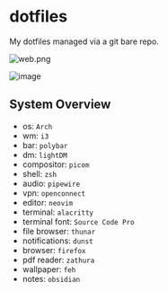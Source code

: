 # dotfiles

My dotfiles managed via a git bare repo.

![web.png](https://user-images.githubusercontent.com/88528865/186784562-6d503257-fa8b-48f5-b861-9fe09d061688.png)

![image](https://github.com/user-attachments/assets/3871b72d-b156-4f4f-a653-0d1297c018d8)

## System Overview

* os: `Arch`
* wm: `i3`
* bar: `polybar`
* dm: `lightDM`
* compositor: `picom`
* shell: `zsh`
* audio: `pipewire`
* vpn: `openconnect`
* editor: `neovim`
* terminal: `alacritty`
* terminal font: `Source Code Pro`
* file browser: `thunar`
* notifications: `dunst`
* browser: `firefox`
* pdf reader: `zathura`
* wallpaper: `feh`
* notes: `obsidian`

